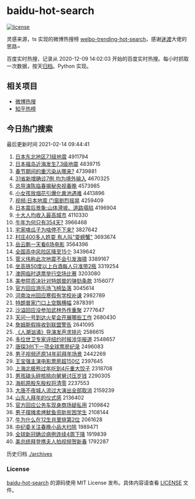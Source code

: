 # baidu-hot-search

[![license](https://img.shields.io/github/license/Arrackisarookie/baidu-hot-search)](https://github.com/Arrackisarookie/baidu-hot-search/blob/master/LICENSE)

灵感来源，ts 实现的微博热搜榜 [weibo-trending-hot-search](https://github.com/justjavac/weibo-trending-hot-search)，感谢[迷渡](https://github.com/justjavac)大佬的思路~

百度实时热搜，记录从 2020-12-09 14:02:03 开始的百度实时热搜。每小时抓取一次数据，按天[归档](./archives)。Python 实现。

## 相关项目
+ [微博热搜](https://github.com/Arrackisarookie/weibo-hot-search)
+ [知乎热榜](https://github.com/Arrackisarookie/zhihu-top-search)

## 今日热门搜索

<!-- Rank Begin -->

最后更新时间 2021-02-14 09:44:41

1. [日本东北地区7.1级地震](http://www.baidu.com/baidu?cl=3&tn=SE_baiduhomet8_jmjb7mjw&rsv_dl=fyb_top&fr=top1000&wd=%C8%D5%B1%BE%B6%AB%B1%B1%B5%D8%C7%F87.1%BC%B6%B5%D8%D5%F0) 4911794
1. [日本福岛近海发生7.3级地震](http://www.baidu.com/baidu?cl=3&tn=SE_baiduhomet8_jmjb7mjw&rsv_dl=fyb_top&fr=top1000&wd=%C8%D5%B1%BE%B8%A3%B5%BA%BD%FC%BA%A3%B7%A2%C9%FA7.3%BC%B6%B5%D8%D5%F0) 4839715
1. [春节期间的重污染从哪来?](http://www.baidu.com/baidu?cl=3&tn=SE_baiduhomet8_jmjb7mjw&rsv_dl=fyb_top&fr=top1000&wd=%B4%BA%BD%DA%C6%DA%BC%E4%B5%C4%D6%D8%CE%DB%C8%BE%B4%D3%C4%C4%C0%B4%3F) 4739881
1. [31省新增确诊7例 均为境外输入](http://www.baidu.com/baidu?cl=3&tn=SE_baiduhomet8_jmjb7mjw&rsv_dl=fyb_top&fr=top1000&wd=31%CA%A1%D0%C2%D4%F6%C8%B7%D5%EF7%C0%FD%20%BE%F9%CE%AA%BE%B3%CD%E2%CA%E4%C8%EB) 4670325
1. [总导演陈临春揭秘央视春晚](http://www.baidu.com/baidu?cl=3&tn=SE_baiduhomet8_jmjb7mjw&rsv_dl=fyb_top&fr=top1000&wd=%D7%DC%B5%BC%D1%DD%B3%C2%C1%D9%B4%BA%BD%D2%C3%D8%D1%EB%CA%D3%B4%BA%CD%ED) 4573985
1. [小女孩放烟花引爆化粪池遇难](http://www.baidu.com/baidu?cl=3&tn=SE_baiduhomet8_jmjb7mjw&rsv_dl=fyb_top&fr=top1000&wd=%D0%A1%C5%AE%BA%A2%B7%C5%D1%CC%BB%A8%D2%FD%B1%AC%BB%AF%B7%E0%B3%D8%D3%F6%C4%D1) 4413896
1. [视频:日本地震 门窗剧烈摇晃](http://www.baidu.com/baidu?cl=3&tn=SE_baiduhomet8_jmjb7mjw&rsv_dl=fyb_top&fr=top1000&wd=%CA%D3%C6%B5%3A%C8%D5%B1%BE%B5%D8%D5%F0%20%C3%C5%B4%B0%BE%E7%C1%D2%D2%A1%BB%CE) 4259409
1. [日本震后景象:山体滑坡、道路塌陷](http://www.baidu.com/baidu?cl=3&tn=SE_baiduhomet8_jmjb7mjw&rsv_dl=fyb_top&fr=top1000&wd=%C8%D5%B1%BE%D5%F0%BA%F3%BE%B0%CF%F3%3A%C9%BD%CC%E5%BB%AC%C6%C2%A1%A2%B5%C0%C2%B7%CB%FA%CF%DD) 4196904
1. [十大人均收入最高城市](http://www.baidu.com/baidu?cl=3&tn=SE_baiduhomet8_jmjb7mjw&rsv_dl=fyb_top&fr=top1000&wd=%CA%AE%B4%F3%C8%CB%BE%F9%CA%D5%C8%EB%D7%EE%B8%DF%B3%C7%CA%D0) 4110330
1. [牛年为何只有354天?](http://www.baidu.com/baidu?cl=3&tn=SE_baiduhomet8_jmjb7mjw&rsv_dl=fyb_top&fr=top1000&wd=%C5%A3%C4%EA%CE%AA%BA%CE%D6%BB%D3%D0354%CC%EC%3F) 3966468
1. [宅家嗑瓜子为啥停不下来?](http://www.baidu.com/baidu?cl=3&tn=SE_baiduhomet8_jmjb7mjw&rsv_dl=fyb_top&fr=top1000&wd=%D5%AC%BC%D2%E0%BE%B9%CF%D7%D3%CE%AA%C9%B6%CD%A3%B2%BB%CF%C2%C0%B4%3F) 3827642
1. [村庄400多人姓耍 有人叫"耍螃蟹"](http://www.baidu.com/baidu?cl=3&tn=SE_baiduhomet8_jmjb7mjw&rsv_dl=fyb_top&fr=top1000&wd=%B4%E5%D7%AF400%B6%E0%C8%CB%D0%D5%CB%A3%20%D3%D0%C8%CB%BD%D0%22%CB%A3%F3%A6%D0%B7%22) 3693674
1. [岳云鹏一天看6场电影](http://www.baidu.com/baidu?cl=3&tn=SE_baiduhomet8_jmjb7mjw&rsv_dl=fyb_top&fr=top1000&wd=%D4%C0%D4%C6%C5%F4%D2%BB%CC%EC%BF%B46%B3%A1%B5%E7%D3%B0) 3564396
1. [全国高中风险区降至15个](http://www.baidu.com/baidu?cl=3&tn=SE_baiduhomet8_jmjb7mjw&rsv_dl=fyb_top&fr=top1000&wd=%C8%AB%B9%FA%B8%DF%D6%D0%B7%E7%CF%D5%C7%F8%BD%B5%D6%C115%B8%F6) 3439642
1. [菅义伟称此次地震不会引发海啸](http://www.baidu.com/baidu?cl=3&tn=SE_baiduhomet8_jmjb7mjw&rsv_dl=fyb_top&fr=top1000&wd=%DD%D1%D2%E5%CE%B0%B3%C6%B4%CB%B4%CE%B5%D8%D5%F0%B2%BB%BB%E1%D2%FD%B7%A2%BA%A3%D0%A5) 3389167
1. [坐高铁50度以上白酒每人只准带2瓶](http://www.baidu.com/baidu?cl=3&tn=SE_baiduhomet8_jmjb7mjw&rsv_dl=fyb_top&fr=top1000&wd=%D7%F8%B8%DF%CC%FA50%B6%C8%D2%D4%C9%CF%B0%D7%BE%C6%C3%BF%C8%CB%D6%BB%D7%BC%B4%F82%C6%BF) 3319254
1. [澳网临时退票举行空场比赛](http://www.baidu.com/baidu?cl=3&tn=SE_baiduhomet8_jmjb7mjw&rsv_dl=fyb_top&fr=top1000&wd=%B0%C4%CD%F8%C1%D9%CA%B1%CD%CB%C6%B1%BE%D9%D0%D0%BF%D5%B3%A1%B1%C8%C8%FC) 3203080
1. [美参院否决针对特朗普的弹劾条款](http://www.baidu.com/baidu?cl=3&tn=SE_baiduhomet8_jmjb7mjw&rsv_dl=fyb_top&fr=top1000&wd=%C3%C0%B2%CE%D4%BA%B7%F1%BE%F6%D5%EB%B6%D4%CC%D8%C0%CA%C6%D5%B5%C4%B5%AF%DB%C0%CC%F5%BF%EE) 3156077
1. [官方回应游乐场飞椅坠落](http://www.baidu.com/baidu?cl=3&tn=SE_baiduhomet8_jmjb7mjw&rsv_dl=fyb_top&fr=top1000&wd=%B9%D9%B7%BD%BB%D8%D3%A6%D3%CE%C0%D6%B3%A1%B7%C9%D2%CE%D7%B9%C2%E4) 3045614
1. [河南汝州回应寒假有学校补课](http://www.baidu.com/baidu?cl=3&tn=SE_baiduhomet8_jmjb7mjw&rsv_dl=fyb_top&fr=top1000&wd=%BA%D3%C4%CF%C8%EA%D6%DD%BB%D8%D3%A6%BA%AE%BC%D9%D3%D0%D1%A7%D0%A3%B2%B9%BF%CE) 2982789
1. [特朗普家门口上空飘横幅](http://www.baidu.com/baidu?cl=3&tn=SE_baiduhomet8_jmjb7mjw&rsv_dl=fyb_top&fr=top1000&wd=%CC%D8%C0%CA%C6%D5%BC%D2%C3%C5%BF%DA%C9%CF%BF%D5%C6%AE%BA%E1%B7%F9) 2878391
1. [沙溢回应没参加武林外传重聚](http://www.baidu.com/baidu?cl=3&tn=SE_baiduhomet8_jmjb7mjw&rsv_dl=fyb_top&fr=top1000&wd=%C9%B3%D2%E7%BB%D8%D3%A6%C3%BB%B2%CE%BC%D3%CE%E4%C1%D6%CD%E2%B4%AB%D6%D8%BE%DB) 2777647
1. [天问一号到达火星会开展哪些工作](http://www.baidu.com/baidu?cl=3&tn=SE_baiduhomet8_jmjb7mjw&rsv_dl=fyb_top&fr=top1000&wd=%CC%EC%CE%CA%D2%BB%BA%C5%B5%BD%B4%EF%BB%F0%D0%C7%BB%E1%BF%AA%D5%B9%C4%C4%D0%A9%B9%A4%D7%F7) 2680430
1. [詹姆斯假摔收到联盟警告](http://www.baidu.com/baidu?cl=3&tn=SE_baiduhomet8_jmjb7mjw&rsv_dl=fyb_top&fr=top1000&wd=%D5%B2%C4%B7%CB%B9%BC%D9%CB%A4%CA%D5%B5%BD%C1%AA%C3%CB%BE%AF%B8%E6) 2641095
1. [《人潮汹涌》导演发声求排片](http://www.baidu.com/baidu?cl=3&tn=SE_baiduhomet8_jmjb7mjw&rsv_dl=fyb_top&fr=top1000&wd=%A1%B6%C8%CB%B3%B1%D0%DA%D3%BF%A1%B7%B5%BC%D1%DD%B7%A2%C9%F9%C7%F3%C5%C5%C6%AC) 2586615
1. [多位世卫专家评纽约时报涉华报道](http://www.baidu.com/baidu?cl=3&tn=SE_baiduhomet8_jmjb7mjw&rsv_dl=fyb_top&fr=top1000&wd=%B6%E0%CE%BB%CA%C0%CE%C0%D7%A8%BC%D2%C6%C0%C5%A6%D4%BC%CA%B1%B1%A8%C9%E6%BB%AA%B1%A8%B5%C0) 2548657
1. [唐探3创下一项全球票房纪录](http://www.baidu.com/baidu?cl=3&tn=SE_baiduhomet8_jmjb7mjw&rsv_dl=fyb_top&fr=top1000&wd=%CC%C6%CC%BD3%B4%B4%CF%C2%D2%BB%CF%EE%C8%AB%C7%F2%C6%B1%B7%BF%BC%CD%C2%BC) 2496083
1. [男子视频还原14年前拜年场景](http://www.baidu.com/baidu?cl=3&tn=SE_baiduhomet8_jmjb7mjw&rsv_dl=fyb_top&fr=top1000&wd=%C4%D0%D7%D3%CA%D3%C6%B5%BB%B9%D4%AD14%C4%EA%C7%B0%B0%DD%C4%EA%B3%A1%BE%B0) 2442269
1. [王宝强主演电影票房超150亿](http://www.baidu.com/baidu?cl=3&tn=SE_baiduhomet8_jmjb7mjw&rsv_dl=fyb_top&fr=top1000&wd=%CD%F5%B1%A6%C7%BF%D6%F7%D1%DD%B5%E7%D3%B0%C6%B1%B7%BF%B3%AC150%D2%DA) 2397645
1. [上海北极熊过年吃到4斤重大饺子](http://www.baidu.com/baidu?cl=3&tn=SE_baiduhomet8_jmjb7mjw&rsv_dl=fyb_top&fr=top1000&wd=%C9%CF%BA%A3%B1%B1%BC%AB%D0%DC%B9%FD%C4%EA%B3%D4%B5%BD4%BD%EF%D6%D8%B4%F3%BD%C8%D7%D3) 2318708
1. [男孩磕头碎核桃向舅舅讨压岁钱](http://www.baidu.com/baidu?cl=3&tn=SE_baiduhomet8_jmjb7mjw&rsv_dl=fyb_top&fr=top1000&wd=%C4%D0%BA%A2%BF%C4%CD%B7%CB%E9%BA%CB%CC%D2%CF%F2%BE%CB%BE%CB%CC%D6%D1%B9%CB%EA%C7%AE) 2290305
1. [海航原股东股权将清零](http://www.baidu.com/baidu?cl=3&tn=SE_baiduhomet8_jmjb7mjw&rsv_dl=fyb_top&fr=top1000&wd=%BA%A3%BA%BD%D4%AD%B9%C9%B6%AB%B9%C9%C8%A8%BD%AB%C7%E5%C1%E3) 2237553
1. [大唐不夜城人流过大演出全部取消](http://www.baidu.com/baidu?cl=3&tn=SE_baiduhomet8_jmjb7mjw&rsv_dl=fyb_top&fr=top1000&wd=%B4%F3%CC%C6%B2%BB%D2%B9%B3%C7%C8%CB%C1%F7%B9%FD%B4%F3%D1%DD%B3%F6%C8%AB%B2%BF%C8%A1%CF%FB) 2159239
1. [山东人拜年的仪式感](http://www.baidu.com/baidu?cl=3&tn=SE_baiduhomet8_jmjb7mjw&rsv_dl=fyb_top&fr=top1000&wd=%C9%BD%B6%AB%C8%CB%B0%DD%C4%EA%B5%C4%D2%C7%CA%BD%B8%D0) 2136402
1. [官方回应公务车现身商场疑私用](http://www.baidu.com/baidu?cl=3&tn=SE_baiduhomet8_jmjb7mjw&rsv_dl=fyb_top&fr=top1000&wd=%B9%D9%B7%BD%BB%D8%D3%A6%B9%AB%CE%F1%B3%B5%CF%D6%C9%ED%C9%CC%B3%A1%D2%C9%CB%BD%D3%C3) 2109842
1. [男子摆摊卖烤鱿鱼资助贫困学生](http://www.baidu.com/baidu?cl=3&tn=SE_baiduhomet8_jmjb7mjw&rsv_dl=fyb_top&fr=top1000&wd=%C4%D0%D7%D3%B0%DA%CC%AF%C2%F4%BF%BE%F6%CF%D3%E3%D7%CA%D6%FA%C6%B6%C0%A7%D1%A7%C9%FA) 2108144
1. [牛为什么在12生肖里排第2位](http://www.baidu.com/baidu?cl=3&tn=SE_baiduhomet8_jmjb7mjw&rsv_dl=fyb_top&fr=top1000&wd=%C5%A3%CE%AA%CA%B2%C3%B4%D4%DA12%C9%FA%D0%A4%C0%EF%C5%C5%B5%DA2%CE%BB) 2061628
1. [中纪委关注春晚小品大扫除](http://www.baidu.com/baidu?cl=3&tn=SE_baiduhomet8_jmjb7mjw&rsv_dl=fyb_top&fr=top1000&wd=%D6%D0%BC%CD%CE%AF%B9%D8%D7%A2%B4%BA%CD%ED%D0%A1%C6%B7%B4%F3%C9%A8%B3%FD) 1989471
1. [全球新冠确诊病例连续4周下降](http://www.baidu.com/baidu?cl=3&tn=SE_baiduhomet8_jmjb7mjw&rsv_dl=fyb_top&fr=top1000&wd=%C8%AB%C7%F2%D0%C2%B9%DA%C8%B7%D5%EF%B2%A1%C0%FD%C1%AC%D0%F84%D6%DC%CF%C2%BD%B5) 1919839
1. [美总统拜登携夫人拍视频贺新春](http://www.baidu.com/baidu?cl=3&tn=SE_baiduhomet8_jmjb7mjw&rsv_dl=fyb_top&fr=top1000&wd=%C3%C0%D7%DC%CD%B3%B0%DD%B5%C7%D0%AF%B7%F2%C8%CB%C5%C4%CA%D3%C6%B5%BA%D8%D0%C2%B4%BA) 1792287
<!-- Rank End -->

历史归档 [./archives](./archives)

### License

[baidu-hot-search](https://github.com/Arrackisarookie/baidu-hot-search) 的源码使用 MIT License 发布。具体内容请查看 [LICENSE](./LICENSE) 文件。
